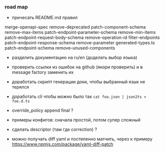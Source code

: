 ### road map

- причесать README.md правил

merge-openapi-spec			remove-deprecated
patch-component-schema			remove-max-items
patch-endpoint-parameter-schema		remove-min-items
patch-endpoint-request-body-schema	remove-operation-id
filter-endpoints			patch-endpoint-response-schema		remove-parameter
generated-types.ts			patch-endpoint-schema			remove-unused-components

- разделить документацию на ru/en (доделать выбор языка)
- проверить ссылки из ошибок на github (якори проверить) и в message factory заменить их
- доработать скрипт генерации доки, чтобы выбранный язык не терялся

- доработать cli чтобы можно было так `cat foo.json | json2ts > foo.d.ts`
- override_policy append final ?
- примеры конфигов: сначала простой, потом супер сложный
- сделать descriptor (там где correction) ?
- можно получать diff yaml и постепенно матчить, через к примеру
  https://www.npmjs.com/package/yaml-diff-patch
